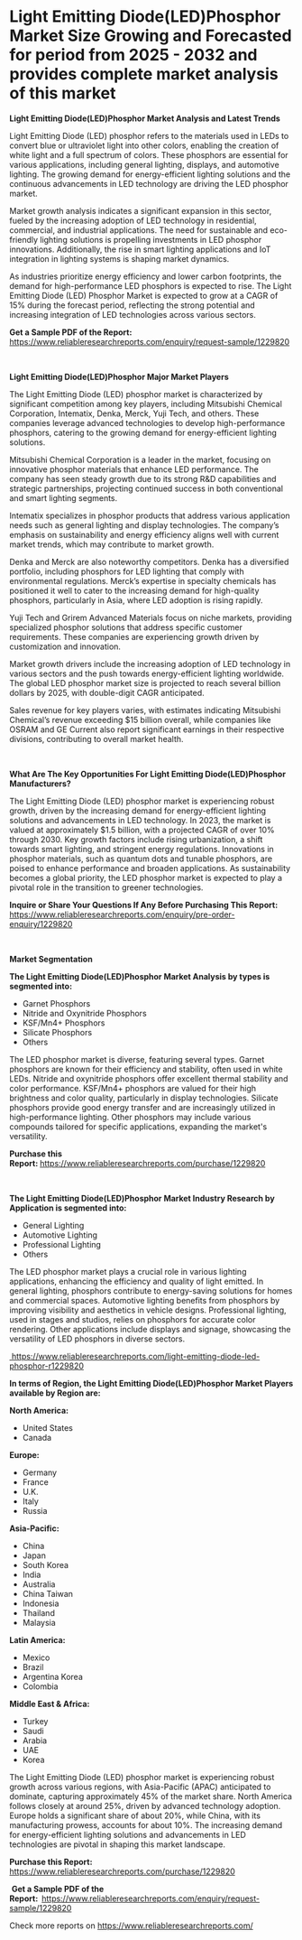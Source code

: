 <p><h1>Light Emitting Diode(LED)Phosphor Market Size Growing and Forecasted for period from 2025 - 2032 and provides complete market analysis of this market</h1></p><p><strong>Light Emitting Diode(LED)Phosphor Market Analysis and Latest Trends</strong></p>
<p><p>Light Emitting Diode (LED) phosphor refers to the materials used in LEDs to convert blue or ultraviolet light into other colors, enabling the creation of white light and a full spectrum of colors. These phosphors are essential for various applications, including general lighting, displays, and automotive lighting. The growing demand for energy-efficient lighting solutions and the continuous advancements in LED technology are driving the LED phosphor market. </p><p>Market growth analysis indicates a significant expansion in this sector, fueled by the increasing adoption of LED technology in residential, commercial, and industrial applications. The need for sustainable and eco-friendly lighting solutions is propelling investments in LED phosphor innovations. Additionally, the rise in smart lighting applications and IoT integration in lighting systems is shaping market dynamics.</p><p>As industries prioritize energy efficiency and lower carbon footprints, the demand for high-performance LED phosphors is expected to rise. The Light Emitting Diode (LED) Phosphor Market is expected to grow at a CAGR of 15% during the forecast period, reflecting the strong potential and increasing integration of LED technologies across various sectors.</p></p>
<p><strong>Get a Sample PDF of the Report:&nbsp;</strong> <a href="https://www.reliableresearchreports.com/enquiry/request-sample/1229820?utm_campaign=2205&utm_medium=2&utm_source=Github&utm_content=ia&utm_term=02022025&utm_id=light-emitting-diodeledphosphor">https://www.reliableresearchreports.com/enquiry/request-sample/1229820</a></p>
<p>&nbsp;</p>
<p><strong>Light Emitting Diode(LED)Phosphor Major Market Players</strong></p>
<p><p>The Light Emitting Diode (LED) phosphor market is characterized by significant competition among key players, including Mitsubishi Chemical Corporation, Intematix, Denka, Merck, Yuji Tech, and others. These companies leverage advanced technologies to develop high-performance phosphors, catering to the growing demand for energy-efficient lighting solutions.</p><p>Mitsubishi Chemical Corporation is a leader in the market, focusing on innovative phosphor materials that enhance LED performance. The company has seen steady growth due to its strong R&D capabilities and strategic partnerships, projecting continued success in both conventional and smart lighting segments.</p><p>Intematix specializes in phosphor products that address various application needs such as general lighting and display technologies. The company’s emphasis on sustainability and energy efficiency aligns well with current market trends, which may contribute to market growth. </p><p>Denka and Merck are also noteworthy competitors. Denka has a diversified portfolio, including phosphors for LED lighting that comply with environmental regulations. Merck’s expertise in specialty chemicals has positioned it well to cater to the increasing demand for high-quality phosphors, particularly in Asia, where LED adoption is rising rapidly.</p><p>Yuji Tech and Grirem Advanced Materials focus on niche markets, providing specialized phosphor solutions that address specific customer requirements. These companies are experiencing growth driven by customization and innovation.</p><p>Market growth drivers include the increasing adoption of LED technology in various sectors and the push towards energy-efficient lighting worldwide. The global LED phosphor market size is projected to reach several billion dollars by 2025, with double-digit CAGR anticipated.</p><p>Sales revenue for key players varies, with estimates indicating Mitsubishi Chemical’s revenue exceeding $15 billion overall, while companies like OSRAM and GE Current also report significant earnings in their respective divisions, contributing to overall market health.</p></p>
<p>&nbsp;</p>
<p><strong>What Are The Key Opportunities For Light Emitting Diode(LED)Phosphor Manufacturers?</strong></p>
<p><p>The Light Emitting Diode (LED) phosphor market is experiencing robust growth, driven by the increasing demand for energy-efficient lighting solutions and advancements in LED technology. In 2023, the market is valued at approximately $1.5 billion, with a projected CAGR of over 10% through 2030. Key growth factors include rising urbanization, a shift towards smart lighting, and stringent energy regulations. Innovations in phosphor materials, such as quantum dots and tunable phosphors, are poised to enhance performance and broaden applications. As sustainability becomes a global priority, the LED phosphor market is expected to play a pivotal role in the transition to greener technologies.</p></p>
<p><strong>Inquire or Share Your Questions If Any Before Purchasing This Report:</strong> <a href="https://www.reliableresearchreports.com/enquiry/pre-order-enquiry/1229820?utm_campaign=2205&utm_medium=2&utm_source=Github&utm_content=ia&utm_term=02022025&utm_id=light-emitting-diodeledphosphor">https://www.reliableresearchreports.com/enquiry/pre-order-enquiry/1229820</a></p>
<p>&nbsp;</p>
<p><strong>Market Segmentation</strong></p>
<p><strong>The Light Emitting Diode(LED)Phosphor Market Analysis by types is segmented into:</strong></p>
<p><ul><li>Garnet Phosphors</li><li>Nitride and Oxynitride Phosphors</li><li>KSF/Mn4+ Phosphors</li><li>Silicate Phosphors</li><li>Others</li></ul></p>
<p><p>The LED phosphor market is diverse, featuring several types. Garnet phosphors are known for their efficiency and stability, often used in white LEDs. Nitride and oxynitride phosphors offer excellent thermal stability and color performance. KSF/Mn4+ phosphors are valued for their high brightness and color quality, particularly in display technologies. Silicate phosphors provide good energy transfer and are increasingly utilized in high-performance lighting. Other phosphors may include various compounds tailored for specific applications, expanding the market's versatility.</p></p>
<p><strong>Purchase this Report:&nbsp;</strong><a href="https://www.reliableresearchreports.com/purchase/1229820?utm_campaign=2205&utm_medium=2&utm_source=Github&utm_content=ia&utm_term=02022025&utm_id=light-emitting-diodeledphosphor">https://www.reliableresearchreports.com/purchase/1229820</a></p>
<p>&nbsp;</p>
<p><strong>The Light Emitting Diode(LED)Phosphor Market Industry Research by Application is segmented into:</strong></p>
<p><ul><li>General Lighting</li><li>Automotive Lighting</li><li>Professional Lighting</li><li>Others</li></ul></p>
<p><p>The LED phosphor market plays a crucial role in various lighting applications, enhancing the efficiency and quality of light emitted. In general lighting, phosphors contribute to energy-saving solutions for homes and commercial spaces. Automotive lighting benefits from phosphors by improving visibility and aesthetics in vehicle designs. Professional lighting, used in stages and studios, relies on phosphors for accurate color rendering. Other applications include displays and signage, showcasing the versatility of LED phosphors in diverse sectors.</p></p>
<p><a href="https://www.reliableresearchreports.com/light-emitting-diode-led-phosphor-r1229820?utm_campaign=2205&utm_medium=2&utm_source=Github&utm_content=ia&utm_term=02022025&utm_id=light-emitting-diodeledphosphor">&nbsp;https://www.reliableresearchreports.com/light-emitting-diode-led-phosphor-r1229820</a></p>
<p><strong>In terms of Region, the Light Emitting Diode(LED)Phosphor Market Players available by Region are:</strong></p>
<p>
    <p> <strong> North America: </strong>
        <ul>
            <li>United States</li>
            <li>Canada</li>
        </ul>
        </p> 
    <p> <strong> Europe: </strong>
        <ul>
            <li>Germany</li>
            <li>France</li>
            <li>U.K.</li>
            <li>Italy</li>
            <li>Russia</li>
        </ul>
        </p> 
    <p> <strong> Asia-Pacific: </strong>
        <ul>
            <li>China</li>
            <li>Japan</li>
            <li>South Korea</li>
            <li>India</li>
            <li>Australia</li>
            <li>China Taiwan</li>
            <li>Indonesia</li>
            <li>Thailand</li>
            <li>Malaysia</li>
        </ul>
        </p> 
    <p> <strong> Latin America: </strong>
        <ul>
            <li>Mexico</li>
            <li>Brazil</li>
            <li>Argentina Korea</li>
            <li>Colombia</li>
        </ul>
        </p> 
    <p> <strong> Middle East & Africa: </strong>
        <ul>
            <li>Turkey</li>
            <li>Saudi</li>
            <li>Arabia</li>
            <li>UAE</li>
            <li>Korea</li>
        </ul>
    </p>
    </p>
<p><p>The Light Emitting Diode (LED) phosphor market is experiencing robust growth across various regions, with Asia-Pacific (APAC) anticipated to dominate, capturing approximately 45% of the market share. North America follows closely at around 25%, driven by advanced technology adoption. Europe holds a significant share of about 20%, while China, with its manufacturing prowess, accounts for about 10%. The increasing demand for energy-efficient lighting solutions and advancements in LED technologies are pivotal in shaping this market landscape.</p></p>
<p><strong>Purchase this Report: </strong><a href="https://www.reliableresearchreports.com/purchase/1229820?utm_campaign=2205&utm_medium=2&utm_source=Github&utm_content=ia&utm_term=02022025&utm_id=light-emitting-diodeledphosphor">https://www.reliableresearchreports.com/purchase/1229820</a></p>
<p>&nbsp;<strong>Get a Sample PDF of the Report:&nbsp;&nbsp;</strong><a href="https://www.reliableresearchreports.com/enquiry/request-sample/1229820?utm_campaign=2205&utm_medium=2&utm_source=Github&utm_content=ia&utm_term=02022025&utm_id=light-emitting-diodeledphosphor">https://www.reliableresearchreports.com/enquiry/request-sample/1229820</a></p>
<p><strong></strong></p>
<p>Check more reports on <a href="https://www.reliableresearchreports.com/?utm_campaign=2205&utm_medium=2&utm_source=Github&utm_content=ia&utm_term=02022025&utm_id=light-emitting-diodeledphosphor">https://www.reliableresearchreports.com/</a></p>